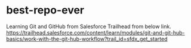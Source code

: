 # best-repo-ever
Learning Git and GitHub from Salesforce Trailhead from below link.
https://trailhead.salesforce.com/content/learn/modules/git-and-git-hub-basics/work-with-the-git-hub-workflow?trail_id=sfdx_get_started